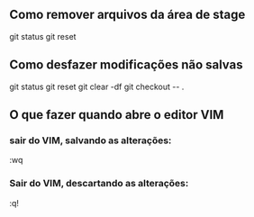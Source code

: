 ## Como remover arquivos da área de stage

git status
git reset

## Como desfazer modificações não salvas

git status
git reset
git clear -df
git checkout -- .

## O que fazer quando abre o editor VIM
### sair do VIM, salvando as alterações:
<ESC>
:wq
<ENTER>

### Sair do VIM, descartando as alterações:
<ESC>
:q!
<ENTER>